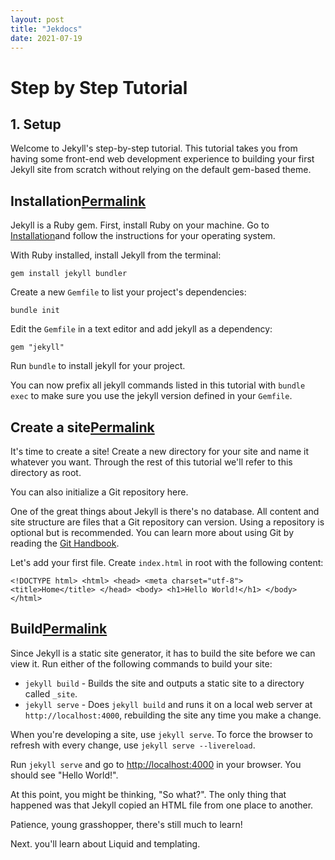```yaml
---
layout: post
title: "Jekdocs"
date: 2021-07-19
---
```


# Step by Step Tutorial

## 1\. Setup

Welcome to Jekyll's step-by-step tutorial. This tutorial takes you from having some front-end web development experience to building your first Jekyll site from scratch without relying on the default gem-based theme.

## Installation[Permalink](https://jekyllrb.com/docs/step-by-step/01-setup/#installation)

Jekyll is a Ruby gem. First, install Ruby on your machine. Go to [Installation](https://jekyllrb.com/docs/installation/)and follow the instructions for your operating system.

With Ruby installed, install Jekyll from the terminal:

    gem install jekyll bundler 

Create a new `Gemfile` to list your project's dependencies:

    bundle init 

Edit the `Gemfile` in a text editor and add jekyll as a dependency:

    gem "jekyll" 

Run `bundle` to install jekyll for your project.

You can now prefix all jekyll commands listed in this tutorial with `bundle exec` to make sure you use the jekyll version defined in your `Gemfile`.

## Create a site[Permalink](https://jekyllrb.com/docs/step-by-step/01-setup/#create-a-site)

It's time to create a site! Create a new directory for your site and name it whatever you want. Through the rest of this tutorial we'll refer to this directory as root.

You can also initialize a Git repository here.

One of the great things about Jekyll is there's no database. All content and site structure are files that a Git repository can version. Using a repository is optional but is recommended. You can learn more about using Git by reading the [Git Handbook](https://guides.github.com/introduction/git-handbook/).

Let's add your first file. Create `index.html` in root with the following content:

    <!DOCTYPE html> <html> <head> <meta charset="utf-8"> <title>Home</title> </head> <body> <h1>Hello World!</h1> </body> </html> 

## Build[Permalink](https://jekyllrb.com/docs/step-by-step/01-setup/#build)

Since Jekyll is a static site generator, it has to build the site before we can view it. Run either of the following commands to build your site:

* `jekyll build` - Builds the site and outputs a static site to a directory called `_site`.
* `jekyll serve` - Does `jekyll build` and runs it on a local web server at `http://localhost:4000`, rebuilding the site any time you make a change.

When you're developing a site, use `jekyll serve`. To force the browser to refresh with every change, use `jekyll serve --livereload`.

Run `jekyll serve` and go to [http://localhost:4000](http://localhost:4000/) in your browser. You should see "Hello World!".

At this point, you might be thinking, "So what?". The only thing that happened was that Jekyll copied an HTML file from one place to another.

Patience, young grasshopper, there's still much to learn!

Next. you'll learn about Liquid and templating.
